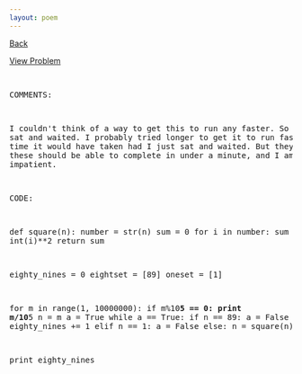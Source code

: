 ```yaml
---
layout: poem
---
```



<html><head><title>Euler - Problem 92</title>
<script type="text/javascript">

  var _gaq = _gaq || [];
  _gaq.push(['_setAccount', 'UA-16960753-5']);
  _gaq.push(['_trackPageview']);

  (function() {
    var ga = document.createElement('script'); ga.type = 'text/javascript'; ga.async = true;
    ga.src = ('https:' == document.location.protocol ? 'https://ssl' : 'http://www') + '.google-analytics.com/ga.js';
    var s = document.getElementsByTagName('script')[0]; s.parentNode.insertBefore(ga, s);
  })();

</script></head><body><p><a href="../index.html">Back</a></p>
<p><a href="http://projecteuler.net/problem=92" target="_blank">View Problem</a></p>
<pre>

COMMENTS:

I couldn't think of a way to get this to run any faster. So I just sat and 
waited. I probably tried longer to get it to run faster than the time it 
would have taken had I just sat and waited. But they do say that these 
should be able to complete in under a minute, and I am quite impatient.


CODE:

def square(n):
	number = str(n)
	sum = 0
	for i in number:
		sum += int(i)**2
	return sum

eighty_nines = 0
eightset = [89]
oneset = [1]

for m in range(1, 10000000):
	if m%10**5 == 0: print m/10**5
	n = m
	a = True
	while a == True:
		if n == 89:
			a = False
			eighty_nines += 1
		elif n == 1:
			a = False
		else:
			n = square(n)
			
print eighty_nines


</pre></body></html>
